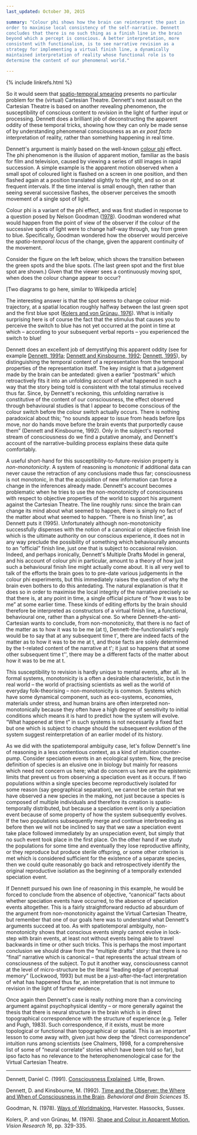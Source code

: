 ```yaml
---
last_updated: October 30, 2015

summary: "Colour phi shows how the brain can reinterpret the past in
order to maximise local consistency of the self-narrative. Dennett
concludes that there is no such thing as a finish line in the brain
beyond which a percept is conscious. A better interpretation, more
consistent with functionalism, is to see narrative revision as a
strategy for implementing a virtual finish line, a dynamically
maintained interpretation of reality whose functional role is to
determine the content of our phenomenal world."

---
```


{% include linkrefs.html %}

So it would seem that
[spatio-temporal smearing](multiple-drafts-dennett-spatio-temporal.html)
presents no particular problem for the (virtual) Cartesian Theatre.
Dennett's next assault on the Cartesian Theatre is based on another
revealing phenomenon, the susceptibility of conscious content to
_revision_ in the light of further input or processing. Dennett does a
brilliant job of deconstructing the apparent oddity of these temporal
tricks, showing how they can only be made sense of by understanding
phenomenal consciousness as an _ex post facto_ interpretation of
reality, rather than something happening in real time.

Dennett's argument is mainly based on the well-known
[colour phi](https://en.wikipedia.org/wiki/Color_phi_phenomenon) effect.
The phi phenomenon is the illusion of apparent motion, familiar as the
basis for film and television, caused by viewing a series of still
images in rapid succession. A simple example is the apparent motion
observed when a small spot of coloured light is flashed on a screen in
one position, and then flashed again at a position translated slightly
to the right, and so on at frequent intervals. If the time interval is
small enough, then rather than seeing several successive flashes, the
observer perceives the smooth movement of a single spot of light.

Colour phi is a variant of the phi effect, and was first studied in
response to a question posed by Nelson Goodman ([1978](#goodman78)).
Goodman wondered what would happen from the point of view of the
observer if the colour of the successive spots of light were to change
half-way through, say from green to blue. Specifically, Goodman wondered
how the observer would perceive the _spatio-temporal locus_ of the
change, given the apparent continuity of the movement.

Consider the figure on the left below, which shows the transition
between the green spots and the blue spots. (The last green spot and the
first blue spot are shown.) Given that the viewer sees a continuously
moving spot, when does the colour change appear to occur?

[Two diagrams to go here, similar to Wikipedia article]

The interesting answer is that the spot seems to change colour
mid-trajectory, at a spatial location roughly halfway between the last
green spot and the first blue spot
([Kolers and von Grünau, 1976](#kolers76)). What is initially surprising
here is of course the fact that the stimulus that causes you to perceive
the switch to blue has not yet occurred at the point in time at which –
according to your subsequent verbal reports – you experienced the switch
to blue!

Dennett does an excellent job of demystifying this apparent oddity (see
for example [Dennett, 1991a](#dennett91a);
[Dennett and Kinsbourne, 1992](#dennett92);
[Dennett, 1995](#dennett95)), by distinguishing the temporal content of
a representation from the temporal properties of the representation
itself. The key insight is that a judgement made by the brain can be
antedated: given a earlier “postmark” which retroactively fits it into
an unfolding account of what happened in such a way that the story being
told is consistent with the total stimulus received thus far. Since, by
Dennett's reckoning, this unfolding narrative is constitutive of the
content of our consciousness, the effect observed through behavioural
studies is that I appear to become conscious of the colour switch before
the colour switch actually occurs. There is nothing paradoxical about
this; “no sounds appear to issue from heads before lips move, nor do
hands move before the brain events that purportedly cause them” (Dennett
and Kinsbourne, 1992). Only in the subject's reported stream of
consciousness do we find a putative anomaly, and Dennett's account of
the narrative-building process explains these data quite comfortably.

A useful short-hand for this susceptibility-to-future-revision property
is _non-monotonicity_. A system of reasoning is _monotonic_ if
additional data can never cause the retraction of any conclusions made
thus far; consciousness is not monotonic, in that the acquisition of new
information can force a change in the inferences already made. Dennett's
account becomes problematic when he tries to use the non-monotonicity of
consciousness with respect to objective properties of the world to
support his argument against the Cartesian Theatre. The line roughly
runs: since the brain can change its mind about what seemed to happen,
there is simply no fact of the matter about what seemed to happen.
“There is no finish line”, as Dennett puts it (1995). Unfortunately
although non-monotonicity successfully dispenses with the notion of a
canonical or objective finish line which is the ultimate authority on
our conscious experience, it does not in any way preclude the
possibility of something which behaviourally amounts to an “official”
finish line, just one that is subject to occasional revision. Indeed,
and perhaps ironically, Dennett's Multiple Drafts Model in general, and
his account of colour phi in particular, amount to a theory of how just
such a behavioural finish line might actually come about. It is all very
well to talk of the efforts the brain goes to to pre-date various
judgements in the colour phi experiments, but this immediately raises
the question of why the brain even bothers to do this antedating. The
natural explanation is that it does so in order to maximise the local
integrity of the narrative precisely so that there is, at any point in
time, a single official picture of “how it was to be me” at some earlier
time. These kinds of editing efforts by the brain should therefore be
interpreted as constructors of a virtual finish line, a functional,
behavioural one, rather than a physical one. So where
Dennett-the-anti-Cartesian wants to conclude, from non-monotonicity,
that there is no fact of the matter as to how it was to be me (at t),
Dennett-the-functionalist's reply would be to say that at any subsequent
time t', there are indeed facts of the matter as to how it was to be me
at t, and those facts are solely determined by the t-related content of
the narrative at t'; it just so happens that at some other subsequent
time t'', there may be a different facts of the matter about how it was
to be me at t.

This susceptibility to revision is hardly unique to mental events, after
all. In formal systems, monotonicity is a often a desirable
characteristic, but in the real world – the world of practising
scientists as well as the world of everyday folk-theorising –
non-monotonicity is common. Systems which have some dynamical component,
such as eco-systems, economies, materials under stress, and human brains
are often interpreted non-monotonically because they often have a high
degree of sensitivity to initial conditions which means it is hard to
predict how the system will evolve. “What happened at time t” in such
systems is not necessarily a fixed fact but one which is subject to
change should the subsequent evolution of the system suggest
reinterpretation of an earlier model of its history.

As we did with the spatiotemporal ambiguity case, let's follow Dennett's
line of reasoning in a less contentious context, as a kind of intuition
counter-pump. Consider speciation events in an ecological system. Now,
the precise definition of species is an elusive one in biology but
mainly for reasons which need not concern us here; what do concern us
here are the epistemic limits that prevent us from observing a
speciation event as it occurs. If two populations within a single
species become reproductively isolated for some reason (say geographical
separation), we cannot be certain that we have observed a new species in
the making, not just because a species is composed of multiple
individuals and therefore its creation is spatio-temporally distributed,
but because a speciation event is only a speciation event because of
some property of how the system subsequently evolves. If the two
populations subsequently merge and continue interbreeding as before then
we will not be inclined to say that we saw a speciation event take place
followed immediately by an unspeciation event, but simply that no such
event took place in the first place. On the other hand if we study the
populations for some time and eventually they lose reproductive
affinity, or they reproduce but produce sterile offspring, or some other
criterion is met which is considered sufficient for the existence of a
separate species, then we could quite reasonably go back and
retrospectively identify the original reproductive isolation as the
beginning of a temporally extended speciation event.

If Dennett pursued his own line of reasoning in this example, he would
be forced to conclude from the absence of objective, “canonical” facts
about whether speciation events have occurred, to the absence of
speciation events altogether. This is a fairly straightforward reductio
ad absurdum of the argument from non-monotonicity against the Virtual
Cartesian Theatre, but remember that one of our goals here was to
understand what Dennett's arguments succeed at too. As with
spatiotemporal ambiguity, non-monotonicity shows that conscious events
simply cannot evolve in lock-step with brain events, at least not
without events being able to travel backwards in time or other such
tricks. This is perhaps the most important conclusion we should draw
from the “multiple drafts” story: that there is no “final” narrative
which is canonical – that represents the actual stream of consciousness
of the subject. To put it another way, consciousness cannot at the level
of micro-structure be the literal “leading edge of perceptual memory”
(Lockwood, 1993) but must be a just-after-the-fact interpretation of
what has happened thus far, an interpretation that is not immune to
revision in the light of further evidence.

Once again then Dennett's case is really nothing more than a convincing
argument against psychophysical identity – or more generally against the
thesis that there is neural structure in the brain which is in direct
topographical correspondence with the structure of experience (e.g.
Teller and Pugh, 1983). Such correspondence, if it exists, must be more
topological or functional than topographical or spatial. This is an
important lesson to come away with, given just how deep the “direct
correspondence” intuition runs among scientists (see Chalmers, 1998, for
a comprehensive list of some of “neural correlate” stories which have
been told so far), but ipso facto has no relevance to the
heterophenomenological case for the Virtual Cartesian Theatre.

- - -

<a name="dennett91a"></a>Dennett, Daniel C. (1991).
[Consciousness Explained](). Little, Brown.

<a name="dennett92"></a>Dennett, D. and Kinsbourne, M. (1992).
[Time and the Observer: the Where and When of Consciousness in the Brain]().
_Behavioral and Brain Sciences 15_.

<a name="goodman78"></a>Goodman, N. (1978). [Ways of Worldmaking.]()
Harvester. Hassocks, Sussex.

<a name="kolers76"></a>Kolers, P. and von Grünau, M. (1976).
[Shape and Colour in Apparent Motion.]() _Vision Research 16_, pp.
329-335.
